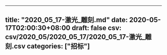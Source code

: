 
---
title: "2020_05_17-激光_雕刻.md"
date: 2020-05-17T02:00:30+08:00
draft: false
csv: csv/2020_05/2020_05_17/2020_05_17-激光_雕刻.csv
categories: ["招标"]
---
